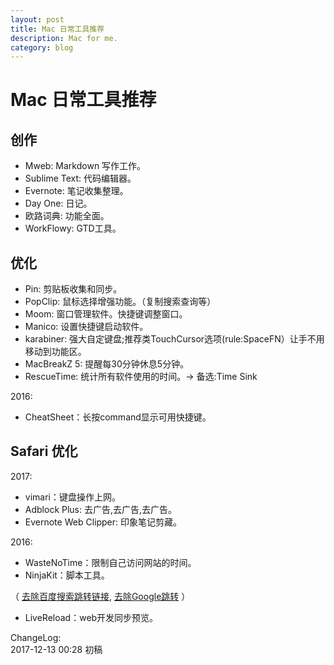 ```yaml
---
layout: post
title: Mac 日常工具推荐
description: Mac for me.
category: blog
---
```


# Mac 日常工具推荐


## 创作
* Mweb: Markdown 写作工作。
* Sublime Text: 代码编辑器。
* Evernote: 笔记收集整理。
* Day One: 日记。
* 欧路词典: 功能全面。
* WorkFlowy: GTD工具。

## 优化
* Pin: 剪贴板收集和同步。
* PopClip: 鼠标选择增强功能。（复制搜索查询等）
* Moom: 窗口管理软件。快捷键调整窗口。
* Manico: 设置快捷键启动软件。
* karabiner: 强大自定键盘;推荐类TouchCursor选项(rule:SpaceFN）让手不用移动到功能区。
* MacBreakZ 5: 提醒每30分钟休息5分钟。
* RescueTime: 统计所有软件使用的时间。→ 备选:Time Sink



2016:

* CheatSheet：长按command显示可用快捷键。


## Safari 优化
2017:

* vimari：键盘操作上网。
* Adblock Plus: 去广告,去广告,去广告。
* Evernote Web Clipper: 印象笔记剪藏。


2016:  

* WasteNoTime：限制自己访问网站的时间。
* NinjaKit：脚本工具。

（ [去除百度搜索跳转链接](https://greasyfork.org/zh-CN/scripts/11915-remove-the-jump-link-in-baidu/),
[去除Google跳转](https://greasyfork.org/zh-CN/scripts/14150-google-%E7%BB%95%E8%BF%87%E6%90%9C%E7%B4%A2%E7%BB%93%E6%9E%9C%E7%BD%91%E9%A1%B5%E9%93%BE%E6%8E%A5%E9%87%8D%E5%AE%9A%E5%90%91
) ）
* LiveReload：web开发同步预览。

ChangeLog:  
2017-12-13 00:28 初稿  



